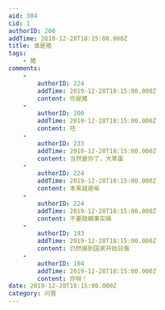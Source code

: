 ```yaml
---
aid: 304
cid: 1
authorID: 200
addTime: 2019-12-28T18:15:00.000Z
title: 谁是猪
tags:
    - 猪
comments:
    -
        authorID: 224
        addTime: 2019-12-28T18:15:00.000Z
        content: 你是猪
    -
        authorID: 200
        addTime: 2019-12-28T18:15:00.000Z
        content: 呸
    -
        authorID: 233
        addTime: 2019-12-28T18:15:00.000Z
        content: 当然是你了，大笨蛋
    -
        authorID: 224
        addTime: 2019-12-28T18:15:00.000Z
        content: 本来就是嘛
    -
        authorID: 224
        addTime: 2019-12-28T18:15:00.000Z
        content: 不要隐瞒事实嘛
    -
        authorID: 193
        addTime: 2019-12-28T18:15:00.000Z
        content: 仍然接到国家开始日俄
    -
        authorID: 194
        addTime: 2019-12-28T18:15:00.000Z
        content: 你呀！
date: 2019-12-28T18:15:00.000Z
category: 问答
---
```



